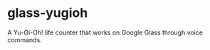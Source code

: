 glass-yugioh
============

A Yu-Gi-Oh! life counter that works on Google Glass through voice commands.
